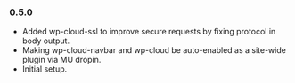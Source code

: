 ### 0.5.0
* Added wp-cloud-ssl to improve secure requests by fixing protocol in body output.  
* Making wp-cloud-navbar and wp-cloud be auto-enabled as a site-wide plugin via MU dropin.
* Initial setup.